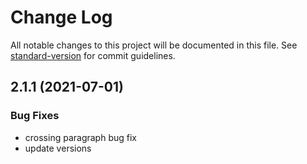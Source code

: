 # Change Log

All notable changes to this project will be documented in this file. See [standard-version](https://github.com/conventional-changelog/standard-version) for commit guidelines.

## 2.1.1 (2021-07-01)

### Bug Fixes

* crossing paragraph bug fix
* update versions